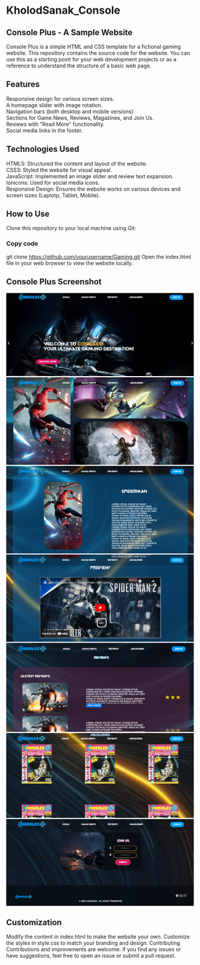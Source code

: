 # KholodSanak_Console
## Console Plus - A Sample Website
Console Plus is a simple HTML and CSS template for a fictional gaming website. This repository contains the source code for the website. You can use this as a starting point for your web development projects or as a reference to understand the structure of a basic web page.


## Features
Responsive design for various screen sizes.<br>
A homepage slider with image rotation.<br>
Navigation bars (both desktop and mobile versions).<br>
Sections for Game News, Reviews, Magazines, and Join Us.<br>
Reviews with "Read More" functionality.<br>
Social media links in the footer.<br>
## Technologies Used
HTML5: Structured the content and layout of the website.<br>
CSS3: Styled the website for visual appeal.<br>
JavaScript: Implemented an image slider and review text expansion.<br>
Ionicons: Used for social media icons.<br>
Responsive Design: Ensures the website works on various devices and screen sizes (Laptotp, Tablet, Mobile).<br>

## How to Use
Clone this repository to your local machine using Git:
### Copy code
git clone https://github.com/yourusername/Gaming.git
Open the index.html file in your web browser to view the website locally.
## Console Plus Screenshot

![](/images/Screenshot_home.png)
![](/images/Screenshot_gamenews.png)
![](/images/Screenshot_gamenews1.png)
![](/images/Screenshot_gamenews2.png)
![](/images/Screenshot_reviews.png)
![](/images/Screenshot_magazines.png)
![](/images/Screenshot_final.png)




## Customization
Modify the content in index.html to make the website your own.
Customize the styles in style.css to match your branding and design.
Contributing
Contributions and improvements are welcome. If you find any issues or have suggestions, feel free to open an issue or submit a pull request.
